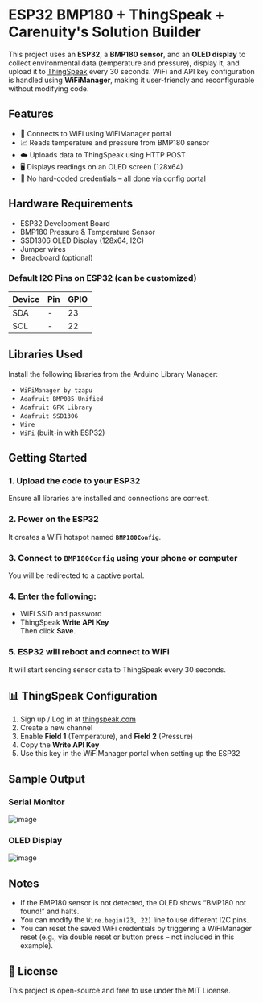 # ESP32 BMP180 + ThingSpeak + Carenuity's Solution Builder

This project uses an **ESP32**, a **BMP180 sensor**, and an **OLED display** to collect environmental data (temperature and pressure), display it, and upload it to [ThingSpeak](https://thingspeak.com) every 30 seconds. WiFi and API key configuration is handled using **WiFiManager**, making it user-friendly and reconfigurable without modifying code.

##  Features

- 📡 Connects to WiFi using WiFiManager portal
- 📈 Reads temperature and pressure from BMP180 sensor
- ☁️ Uploads data to ThingSpeak using HTTP POST
- 🖥 Displays readings on an OLED screen (128x64)
- 🔧 No hard-coded credentials – all done via config portal



##  Hardware Requirements

- ESP32 Development Board  
- BMP180 Pressure & Temperature Sensor  
- SSD1306 OLED Display (128x64, I2C)  
- Jumper wires  
- Breadboard (optional)

###  Default I2C Pins on ESP32 (can be customized)

| Device     | Pin  | GPIO |
|------------|------|------|
| SDA        | -    | 23   |
| SCL        | -    | 22   |



##  Libraries Used

Install the following libraries from the Arduino Library Manager:

- `WiFiManager by tzapu`
- `Adafruit BMP085 Unified`
- `Adafruit GFX Library`
- `Adafruit SSD1306`
- `Wire`
- `WiFi` (built-in with ESP32)



##  Getting Started

### 1. Upload the code to your ESP32  
Ensure all libraries are installed and connections are correct.

### 2. Power on the ESP32  
It creates a WiFi hotspot named **`BMP180Config`**.

### 3. Connect to `BMP180Config` using your phone or computer  
You will be redirected to a captive portal.

### 4. Enter the following:
- WiFi SSID and password
- ThingSpeak **Write API Key**  
Then click **Save**.

### 5. ESP32 will reboot and connect to WiFi  
It will start sending sensor data to ThingSpeak every 30 seconds.



## 📊 ThingSpeak Configuration

1. Sign up / Log in at [thingspeak.com](https://thingspeak.com)
2. Create a new channel
3. Enable **Field 1** (Temperature), and **Field 2** (Pressure)
4. Copy the **Write API Key**
5. Use this key in the WiFiManager portal when setting up the ESP32



##  Sample Output

### Serial Monitor

![image](https://github.com/user-attachments/assets/bb9e9ba7-3ad6-4bc5-b463-e44b2ef8e00b)


### OLED Display

![image](https://github.com/user-attachments/assets/5b1311e5-3560-49ac-a5fb-cfe000e527aa)



##  Notes

- If the BMP180 sensor is not detected, the OLED shows “BMP180 not found!” and halts.
- You can modify the `Wire.begin(23, 22)` line to use different I2C pins.
- You can reset the saved WiFi credentials by triggering a WiFiManager reset (e.g., via double reset or button press – not included in this example).



## 📃 License

This project is open-source and free to use under the MIT License.

